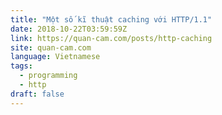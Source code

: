 ```yaml
---
title: "Một số kĩ thuật caching với HTTP/1.1"
date: 2018-10-22T03:59:59Z
link: https://quan-cam.com/posts/http-caching
site: quan-cam.com
language: Vietnamese
tags:
  - programming
  - http
draft: false
---
```

